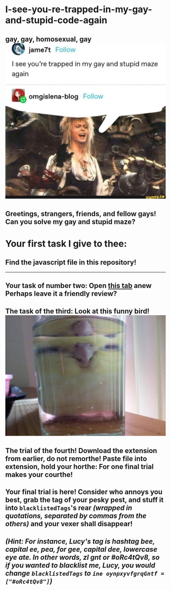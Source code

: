 
# I-see-you-re-trapped-in-my-gay-and-stupid-code-again
gay, gay, homosexual, gay
!["I see you're trapped in my gay and stupid maze again" with a picture of David Bowie from the movie "Labrynth" below it](gayAndStupidMaze.webp "I see you're trapped in my gay and stupid maze again")
---
Greetings, strangers, friends, and fellow gays!
 Can you solve my gay and stupid maze?
---
# Your first task I give to thee:
## Find the javascript file in this repository!
---
Your task of number two:
Open [this tab][the tab in question] anew
Perhaps leave it a friendly review?
---
The task of the third:
Look at this funny bird!
![A parakeet sitting directly behind a glass of water, its face distorted in the glass to be elongated. The bird's appearance in the glass makes it look like it is a liquid contained in the glass!](birdJuice.jpg "bird juice")
---
The trial of the fourth!
Download the extension from earlier, do not remorthe!
Paste file into extension, hold your horthe:
For one final trial makes your courthe!
---
Your final trial is here!
Consider who annoys you best,
grab the tag of your pesky pest,
and stuff it into `blacklistedTags`'s rear *(wrapped in quotations, separated by commas from the others)*
and your vexer shall disappear!
---
*(Hint: For instance, Lucy's tag is hashtag bee, capital ee, pea, for gee, capital dee, lowercase eye ate. In other words, zl gnt or #oRc4tQv8, so if you wanted to blacklist me, Lucy, you would change `blacklistedTags` to `ine oynpxyvfgrqGntf = ["#oRc4tQv8"]`)*
---

[the tab in question]: https://addons.mozilla.org/en-US/firefox/addon/javascript/
